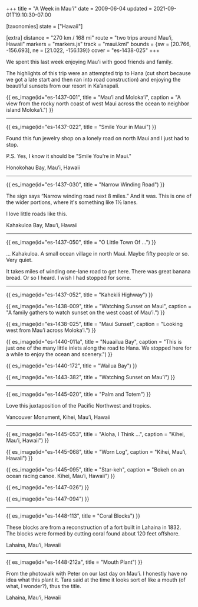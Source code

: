+++
title = "A Week in Mau’i"
date = 2009-06-04
updated = 2021-09-01T19:10:30-07:00

[taxonomies]
state = ["Hawaii"]

[extra]
distance = "270 km / 168 mi"
route = "two trips around Mau’i, Hawaii"
markers = "markers.js"
track = "maui.kml"
bounds = {sw = [20.766, -156.693], ne = [21.022, -156.139]}
cover = "es-1438-025"
+++

We spent this last week enjoying Mau'i with good friends and family.

<!-- more -->

The highlights of this trip were an attempted trip to Hana (cut short because we got a late start and then ran into road construction) and enjoying the beautiful sunsets from our resort in Ka’anapali.

{{ es_image(id="es-1437-001", title = "Mau’i and Moloka’i", caption = "A view from the rocky north coast of west Maui across the ocean to neighbor island Moloka’i.") }}

---

{{ es_image(id="es-1437-022", title = "Smile Your in Maui") }}

Found this fun jewelry shop on a lonely road on north Maui and I just had to stop.

P.S. Yes, I know it should be "Smile You're in Maui."

Honokohau Bay, Mau’i, Hawaii

---

{{ es_image(id="es-1437-030", title = "Narrow Winding Road") }}

The sign says “Narrow winding road next 8 miles.” And it was. This is one of the wider portions, where it's something like 1½ lanes.

I love little roads like this.

Kahakuloa Bay, Mau’i, Hawaii

---

{{ es_image(id="es-1437-050", title = "O Little Town Of …") }}

... Kahakuloa. A small ocean village in north Maui. Maybe fifty people or so. Very quiet.

It takes miles of winding one-lane road to get here. There was great banana bread. Or so I heard. I wish I had stopped for some.

---

{{ es_image(id="es-1437-052", title = "Kahekili Highway") }}

{{ es_image(id="es-1438-009", title = "Watching Sunset on Maui", caption = "A family gathers to watch sunset on the west coast of Mau’i.") }}

{{ es_image(id="es-1438-025", title = "Maui Sunset", caption = "Looking west from Mau’i across Moloka’i.") }}

{{ es_image(id="es-1440-011a", title = "Nuaailua Bay", caption = "This is just one of the many little inlets along the road to Hana. We stopped here for a while to enjoy the ocean and scenery.") }}

{{ es_image(id="es-1440-172", title = "Wailua Bay") }}

{{ es_image(id="es-1443-382", title = "Watching Sunset on Mau’i") }}

---

{{ es_image(id="es-1445-020", title = "Palm and Totem") }}

Love this juxtaposition of the Pacific Northwest and tropics.

Vancouver Monument, Kihei, Mau’i, Hawaii

---

{{ es_image(id="es-1445-053", title = "Aloha, I Think …", caption = "Kihei, Mau’i, Hawaii") }}

{{ es_image(id="es-1445-068", title = "Worn Log", caption = "Kihei, Mau’i, Hawaii") }}

{{ es_image(id="es-1445-095", title = "Star-keh", caption = "Bokeh on an ocean racing canoe. Kihei, Mau’i, Hawaii") }}

{{ es_image(id="es-1447-026") }}

{{ es_image(id="es-1447-094") }}

---

{{ es_image(id="es-1448-113", title = "Coral Blocks") }}

These blocks are from a reconstruction of a fort built in Lahaina in 1832. The blocks were formed by cutting coral found about 120 feet offshore.

Lahaina, Mau’i, Hawaii

---

{{ es_image(id="es-1448-212a", title = "Mouth Plant") }}

From the photowalk with Peter on our last day on Mau’i. I honestly have no idea what this plant it. Tara said at the time it looks sort of like a mouth (of what, I wonder?), thus the title.

Lahaina, Mau’i, Hawaii
